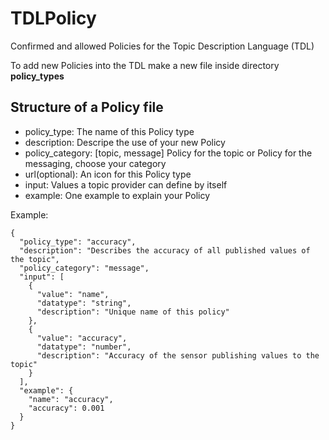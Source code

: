 # TDLPolicy
Confirmed and allowed Policies for the Topic Description Language (TDL)

To add new Policies into the TDL make a new file inside directory **policy_types**

## Structure of a Policy file

* policy_type: The name of this Policy type
* description: Descripe the use of your new Policy
* policy_category: [topic, message] Policy for the topic or Policy for the messaging, choose your category
* url(optional): An icon for this Policy type
* input: Values a topic provider can define by itself
* example: One example to explain your Policy

Example: 
```
{
  "policy_type": "accuracy",
  "description": "Describes the accuracy of all published values of the topic",
  "policy_category": "message",
  "input": [
    {
      "value": "name",
      "datatype": "string",
      "description": "Unique name of this policy"
    },
    {
      "value": "accuracy",
      "datatype": "number",
      "description": "Accuracy of the sensor publishing values to the topic"
    }
  ],
  "example": {
    "name": "accuracy",
    "accuracy": 0.001
  }
}
```
